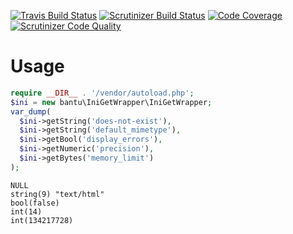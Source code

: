 [![Travis Build Status](https://travis-ci.org/bantuXorg/php-ini-get-wrapper.svg?branch=master)](https://travis-ci.org/bantuXorg/php-ini-get-wrapper)
[![Scrutinizer Build Status](https://scrutinizer-ci.com/g/bantuXorg/php-ini-get-wrapper/badges/build.png?b=master)](https://scrutinizer-ci.com/g/bantuXorg/php-ini-get-wrapper/build-status/master)
[![Code Coverage](https://scrutinizer-ci.com/g/bantuXorg/php-ini-get-wrapper/badges/coverage.png?b=master)](https://scrutinizer-ci.com/g/bantuXorg/php-ini-get-wrapper/?branch=master)
[![Scrutinizer Code Quality](https://scrutinizer-ci.com/g/bantuXorg/php-ini-get-wrapper/badges/quality-score.png?b=master)](https://scrutinizer-ci.com/g/bantuXorg/php-ini-get-wrapper/?branch=master)

# Usage

```php
require __DIR__ . '/vendor/autoload.php';
$ini = new bantu\IniGetWrapper\IniGetWrapper;
var_dump(
  $ini->getString('does-not-exist'),
  $ini->getString('default_mimetype'),
  $ini->getBool('display_errors'),
  $ini->getNumeric('precision'),
  $ini->getBytes('memory_limit')
);
```

```
NULL
string(9) "text/html"
bool(false)
int(14)
int(134217728)
```
